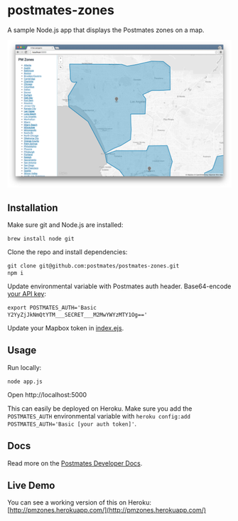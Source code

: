 # postmates-zones

A sample Node.js app that displays the Postmates zones on a map.

![Screenshot](/public/ss.png)


## Installation

Make sure git and Node.js are installed:

    brew install node git

Clone the repo and install dependencies:

    git clone git@github.com:postmates/postmates-zones.git
    npm i

Update environmental variable with Postmates auth header. Base64-encode [your API key](https://postmates.com/developer/apikey):

    export POSTMATES_AUTH='Basic Y2YyZjJkNmQtYTM___SECRET___M2MwYWYzMTY1Og=='

Update your Mapbox token in [index.ejs](views/index.ejs#L24).

## Usage

Run locally:

    node app.js

Open http://localhost:5000

This can easily be deployed on Heroku. Make sure you add the `POSTMATES_AUTH` environmental variable with `heroku config:add POSTMATES_AUTH='Basic [your auth token]'`.

## Docs

Read more on the [Postmates Developer Docs](https://postmates.com/developer/docs/endpoints#get_zones).

## Live Demo

You can see a working version of this on Heroku: [http://pmzones.herokuapp.com/](http://pmzones.herokuapp.com/)
